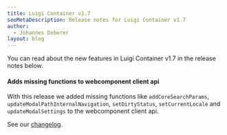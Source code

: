 ```yaml
---
title: Luigi Container v1.7
seoMetaDescription: Release notes for Luigi Container v1.7
author:
  - Johannes Doberer
layout: blog
---
```


You can read about the new features in Luigi Container v1.7 in the release notes below.

<!-- Excerpt -->


#### Adds missing functions to webcomponent client api

With this release we added missing functions like `addCoreSearchParams`, `updateModalPathInternalNavigation`, `setDirtyStatus`, `setCurrentLocale` and `updateModalSettings` to the webcomponent client api.


See our [changelog](https://github.com/SAP/luigi/releases/tag/container%2Fv1.7.0).
